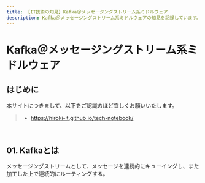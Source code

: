 ```yaml
---
title: 【IT技術の知見】Kafka＠メッセージングストリーム系ミドルウェア
description: Kafka＠メッセージングストリーム系ミドルウェアの知見を記録しています。
---
```


# Kafka＠メッセージングストリーム系ミドルウェア

## はじめに

本サイトにつきまして、以下をご認識のほど宜しくお願いいたします。

> - https://hiroki-it.github.io/tech-notebook/

<br>

## 01. Kafkaとは

メッセージングストリームとして、メッセージを連続的にキューイングし、また加工した上で連続的にルーティングする。

<br>
